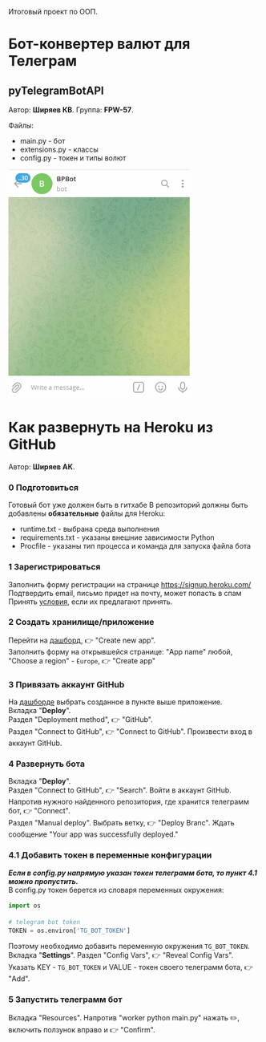 Итоговый проект по ООП.
# Бот-конвертер валют для Телеграм
## pyTelegramBotAPI
 
Автор: **Ширяев КВ**. 
Группа: **FPW-57**.  

Файлы:  
- main.py - бот  
- extensions.py - классы  
- config.py - токен и типы волют  

![pyTelegramBotAPI](Preview.gif)  

# Как развернуть на Heroku из GitHub

Автор: **Ширяев АК**. 

### 0 Подготовиться

Готовый бот уже должен быть в гитхабе
В репозиторий должны быть добавлены **обязательные** файлы для Heroku:

- runtime.txt  - выбрана среда выполнения
- requirements.txt  - указаны внешние зависимости Python
- Procfile - указаны тип процесса и команда для запуска файла бота

### 1 Зарегистрироваться

Заполнить форму регистрации на странице https://signup.heroku.com/  
Подтвердить email, письмо придет на почту, может попасть в спам  
Принять [условия](https://dashboard.heroku.com/terms-of-service), если их предлагают принять.

### 2 Создать хранилище/приложение

Перейти на [дашборд](https://dashboard.heroku.com/apps), 👉 "Create new app".  
Заполнить форму на открывшейся странице: "App name" любой, "Choose a region" - `Europe`, 👉 "Create app"

### 3 Привязать аккаунт GitHub  
На [дашборде](https://dashboard.heroku.com/apps) выбрать созданное в пункте выше приложение.  
Вкладка "**Deploy**".  
Раздел "Deployment method", 👉 "GitHub".  
Раздел "Connect to GitHub", 👉 "Connect to GitHub". Произвести вход в аккаунт GitHub.  

### 4 Развернуть бота
Вкладка "**Deploy**".  
Раздел "Connect to GitHub", 👉 "Search". Войти в аккаунт GitHub.  
Напротив нужного найденного репозитория, где хранится телеграмм бот, 👉 "Connect".  
Раздел "Manual deploy". Выбрать ветку, 👉 "Deploy Branc". Ждать сообщение "Your app was successfully deployed."

### 4.1 Добавить токен в переменные конфигурации
***Если в config.py напрямую указан токен телеграмм бота, то пункт 4.1 можно пропустить.***  
В config.py токен берется из словаря переменных окружения:
```python
import os

# telegram bot token
TOKEN = os.environ['TG_BOT_TOKEN']
```
Поэтому необходимо добавить переменную окружения `TG_BOT_TOKEN`.  
Вкладка "**Settings**".
Раздел "Config Vars", 👉 "Reveal Config Vars".  
Указать KEY - `TG_BOT_TOKEN` и VALUE - токен своего телеграмм бота, 👉 "Add".

### 5 Запустить телеграмм бот 
Вкладка "Resources". Напротив "worker python main.py" нажать ✏️, включить ползунок вправо и 👉 "Confirm".  